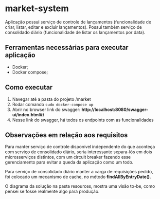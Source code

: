 # market-system

Aplicação possui serviço de controle de lançamentos (funcionalidade de criar, listar, editar e excluir lançamentos). Possui também serviço de consolidado diário (funcionalidade de listar os lançamentos por data).

## Ferramentas necessárias para executar aplicação

  - Docker;
  - Docker compose;

## Como executar

1. Navegar até a pasta do projeto /market
2. Rodar comando `sudo docker-compose up`
3. Abrir no browser link do swagger: **http://localhost:8080/swagger-ui/index.html#/**
4. Nesse link do swagger, há todos os endpoints com as funcionalidades


## Observações em relação aos requisitos

Para manter serviço de controle disponível independente do que aconteça com serviço de consolidado diário, seria interessante separa-lós em dois microsserviços distintos, com um circuit breaker fazendo esse gerenciamento para evitar a queda da aplicação como um todo.

Para serviço de consolidado diário manter a carga de requisições pedido, foi colocado um mecanismo de cache, no método **findAllByEntryDate()**.

O diagrama da solução na pasta resources, mostra uma visão to-be, como pensei se fosse realmente algo para produção.

